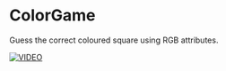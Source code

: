 # ColorGame
Guess the correct coloured square using RGB attributes.

[![VIDEO](https://img.youtube.com/vi/hJz0AcNCMiE/0.jpg)](https://www.youtube.com/watch?v=hJz0AcNCMiE)


